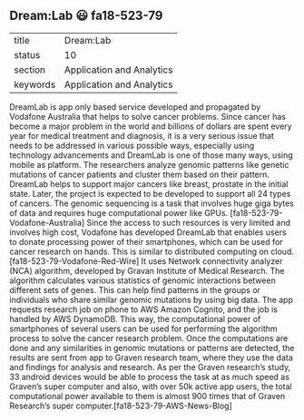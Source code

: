 ## Dream:Lab :smiley: fa18-523-79


|          |                           |
| -------- | ------------------------- |
| title    | Dream:Lab                 | 
| status   | 10                        |
| section  | Application and Analytics |
| keywords | Application and Analytics |



DreamLab is app only based service developed and propagated by Vodafone Australia that helps to solve cancer problems. Since cancer has become a major problem in the world and billions of dollars are spent every year for medical treatment and diagnosis, it is a very serious issue that needs to be addressed in various possible ways, especially using technology advancements and DreamLab is one of those many ways, using mobile as platform. The researchers analyze genomic patterns like genetic mutations of cancer patients and cluster them based on their pattern. DreamLab helps to support major cancers like breast, prostate in the initial state. Later, the project is expected to be developed to support all 24 types of cancers. The genomic sequencing is a task that involves huge giga bytes of data and requires huge computational power like GPUs.  [fa18-523-79-Vodafone-Australia] Since the access to such resources is very limited and involves high cost, Vodafone has developed DreamLab that enables users to donate processing power of their smartphones, which can be used for cancer research on hands. This is similar to distributed computing on cloud. [fa18-523-79-Vodafone-Red-Wire] It uses Network connectivity analyzer (NCA) algorithm, developed by Gravan Institute of Medical Research. The algorithm calculates various statistics of genomic interactions between different sets of genes. This can help find patterns in the groups or individuals who share similar genomic mutations by using big data. The app requests research job on phone to AWS Amazon Cognito, and the job is handled by AWS DynamoDB. This way, the computational power of smartphones of several users can be used for performing the algorithm process to solve the cancer research problem. Once the computations are done and any similarities in genomic mutations or patterns are detected, the results are sent from app to Graven research team, where they use the data and findings for analysis and research. As per the Graven research’s study, 33 android devices would be able to process the task at as much speed as Graven’s super computer and also, with over 50k active app users, the total computational power available to them is almost 900 times that of Graven Research’s super computer.[fa18-523-79-AWS-News-Blog]


    
